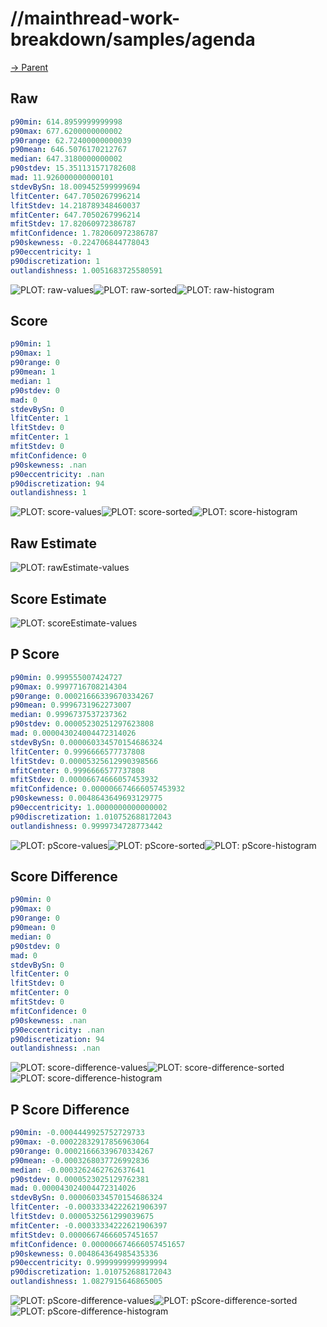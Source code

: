 
# //mainthread-work-breakdown/samples/agenda

[→ Parent](../..)


## Raw


```yaml
p90min: 614.8959999999998
p90max: 677.6200000000002
p90range: 62.72400000000039
p90mean: 646.5076170212767
median: 647.3180000000002
p90stdev: 15.351131571782608
mad: 11.926000000000101
stdevBySn: 18.009452599999694
lfitCenter: 647.7050267996214
lfitStdev: 14.218789348460037
mfitCenter: 647.7050267996214
mfitStdev: 17.82060972386787
mfitConfidence: 1.782060972386787
p90skewness: -0.224706844778043
p90eccentricity: 1
p90discretization: 1
outlandishness: 1.0051683725580591

```

![PLOT: raw-values](./raw/values.svg)![PLOT: raw-sorted](./raw/sorted.svg)![PLOT: raw-histogram](./raw/histogram.svg)
## Score


```yaml
p90min: 1
p90max: 1
p90range: 0
p90mean: 1
median: 1
p90stdev: 0
mad: 0
stdevBySn: 0
lfitCenter: 1
lfitStdev: 0
mfitCenter: 1
mfitStdev: 0
mfitConfidence: 0
p90skewness: .nan
p90eccentricity: .nan
p90discretization: 94
outlandishness: 1

```

![PLOT: score-values](./score/values.svg)![PLOT: score-sorted](./score/sorted.svg)![PLOT: score-histogram](./score/histogram.svg)
## Raw Estimate

![PLOT: rawEstimate-values](./rawEstimate/values.svg)
## Score Estimate

![PLOT: scoreEstimate-values](./scoreEstimate/values.svg)
## P Score


```yaml
p90min: 0.999555007424727
p90max: 0.9997716708214304
p90range: 0.00021666339670334267
p90mean: 0.9996731962273007
median: 0.9996737537237362
p90stdev: 0.00005230251297623808
mad: 0.000043024004472314026
stdevBySn: 0.000060334570154686324
lfitCenter: 0.9996666577737808
lfitStdev: 0.00005325612990398566
mfitCenter: 0.9996666577737808
mfitStdev: 0.00006674666057453932
mfitConfidence: 0.000006674666057453932
p90skewness: 0.0048643649693129775
p90eccentricity: 1.0000000000000002
p90discretization: 1.010752688172043
outlandishness: 0.9999734728773442

```

![PLOT: pScore-values](./pScore/values.svg)![PLOT: pScore-sorted](./pScore/sorted.svg)![PLOT: pScore-histogram](./pScore/histogram.svg)
## Score Difference


```yaml
p90min: 0
p90max: 0
p90range: 0
p90mean: 0
median: 0
p90stdev: 0
mad: 0
stdevBySn: 0
lfitCenter: 0
lfitStdev: 0
mfitCenter: 0
mfitStdev: 0
mfitConfidence: 0
p90skewness: .nan
p90eccentricity: .nan
p90discretization: 94
outlandishness: .nan

```

![PLOT: score-difference-values](./score-difference/values.svg)![PLOT: score-difference-sorted](./score-difference/sorted.svg)![PLOT: score-difference-histogram](./score-difference/histogram.svg)
## P Score Difference


```yaml
p90min: -0.0004449925752729733
p90max: -0.00022832917856963064
p90range: 0.00021666339670334267
p90mean: -0.0003268037726992836
median: -0.0003262462762637641
p90stdev: 0.0000523025129762381
mad: 0.000043024004472314026
stdevBySn: 0.000060334570154686324
lfitCenter: -0.00033334222621906397
lfitStdev: 0.0000532561299039675
mfitCenter: -0.00033334222621906397
mfitStdev: 0.00006674666057451657
mfitConfidence: 0.000006674666057451657
p90skewness: 0.004864364985435336
p90eccentricity: 0.9999999999999994
p90discretization: 1.010752688172043
outlandishness: 1.0827915646865005

```

![PLOT: pScore-difference-values](./pScore-difference/values.svg)![PLOT: pScore-difference-sorted](./pScore-difference/sorted.svg)![PLOT: pScore-difference-histogram](./pScore-difference/histogram.svg)